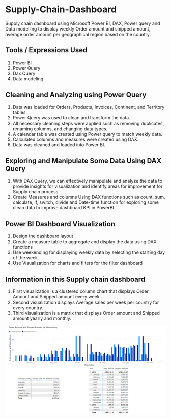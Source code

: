 # Supply-Chain-Dashboard
Supply chain dashboard using Microsoft Power BI, DAX, Power query and Data modelling to display weekly Order amount and shipped amount, average order amount per geographical region based on the country.


## Tools / Expressions Used
1. Power BI
2. Power Query
3. Dax Query
4. Data modeling

## Cleaning and Analyzing using Power Query
1. Data was loaded for Orders, Products, Invoices, Continent, and Territory tables.
2. Power Query was used to clean and transform the data.
3. All necessary cleaning steps were applied such as removing duplicates, renaming columns, and changing data types.
4. A calendar table was created using Power query to match weekly data.
5. Calculated columns and measures were created using DAX.
6. Data was cleaned and loaded into Power BI.

## Exploring and Manipulate Some Data Using DAX Query
1. With DAX Query, we can effectively manipulate and analyze the data to provide insights for visualization and identify areas for improvement for Supply chain process.
2. Create Measures and columns Using DAX functions such as count, sum, calculate, if, switch, divide and Date-time function for exploring some clean data to improve dashboard KPI in PowerBI.

## Power BI Dashboard Visualization
1. Design the dashboard layout
2. Create a measure table to aggregate and display the data using DAX functions
3. Use weekending for displaying weekly data by selecting the starting day of the week.
4. Use Visualization for charts and filters for the filter dashboard


## Information in this Supply chain dashboard
1. First visualization is a clustered column chart that displays Order Amount and Shipped amount every week.
2. Second visualization displays Average sales per week per country for every country.
3. Third visualization is a matrix that displays Order amount and Shipped amount yearly and monthly.


![image](https://github.com/kumarikanika07/Supply-Chain-Dashboard/blob/main/Supply%20chain%20dashboard.png)
